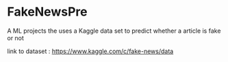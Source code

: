 # FakeNewsPre
A ML projects the uses a Kaggle data set to predict whether a article is fake or not

link to dataset :
https://www.kaggle.com/c/fake-news/data
